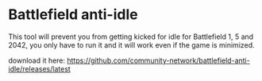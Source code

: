 # Battlefield anti-idle
This tool will prevent you from getting kicked for idle for Battlefield 1, 5 and 2042, you only have to run it and it will work even if the game is minimized.

download it here: https://github.com/community-network/battlefield-anti-idle/releases/latest
